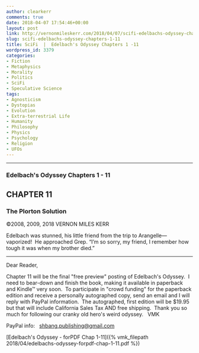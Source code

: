 ```yaml
---
author: clearkerr
comments: true
date: 2018-04-07 17:54:46+00:00
layout: post
link: http://vernonmileskerr.com/2018/04/07/scifi-edelbachs-odyssey-chapters-1-11/
slug: scifi-edelbachs-odyssey-chapters-1-11
title: SciFi  |  Edelbach's Odyssey Chapters 1 -11
wordpress_id: 3379
categories:
- Fiction
- Metaphysics
- Morality
- Politics
- SciFi
- Speculative Science
tags:
- Agnosticism
- Dystopias
- Evolution
- Extra-terrestrial Life
- Humanity
- Philosophy
- Physics
- Psychology
- Religion
- UFOs
---
```


* * *





### Edelbach's Odyssey Chapters 1 - 11




## CHAPTER 11




### The Plorton Solution


©2008, 2009, 2018 VERNON MILES KERR

Edelbach was stunned, his little friend from the trip to Arangelle— vaporized!  He approached Grep. “I’m so sorry, my friend, I remember how tough it was when my brother died.”



* * *



Dear Reader,

Chapter 11 will be the final "free preview" posting of Edelbach's Odyssey.  I need to bear-down and finish the book, making it available in paperback and Kindle™ very soon.  To participate in "crowd funding" for the paperback edition and receive a personally autographed copy, send an email and I will reply with PayPal information.  The autographed, first edition will be $19.95 but that will include California Sales Tax AND free shipping.  Thank you so much for following our cranky old hero's weird odyssey.   VMK

PayPal info:   shbang.publishing@gmail.com

[Edelbach's Odyssey - forPDF Chap 1-11]({% vmk_filepath 2018/04/edelbachs-odyssey-forpdf-chap-1-11.pdf %})
